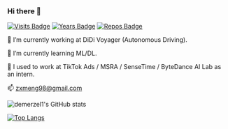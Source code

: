 ### Hi there 👋

[![Visits Badge](https://badges.pufler.dev/visits/demerzel1/git-badges)](https://badges.pufler.dev)
[![Years Badge](https://badges.pufler.dev/years/demerzel1)](https://badges.pufler.dev)
[![Repos Badge](https://badges.pufler.dev/repos/demerzel1)](https://badges.pufler.dev)

🔭 I’m currently working at DiDi Voyager (Autonomous Driving).

🌱 I’m currently learning ML/DL.

👯 I used to work at TikTok Ads / MSRA / SenseTime / ByteDance AI Lab as an intern. 

📫 zxmeng98@gmail.com

![demerzel1's GitHub stats](https://github-readme-stats.vercel.app/api?username=demerzel1&count_private=true&show_icons=true)

[![Top Langs](https://github-readme-stats.vercel.app/api/top-langs/?username=demerzel1)](https://github.com/anuraghazra/github-readme-stats)

<!--
**demerzel1/demerzel1** is a ✨ _special_ ✨ repository because its `README.md` (this file) appears on your GitHub profile.

Here are some ideas to get you started:

- 🔭 I’m currently working on Multimodal learning, Document understanding at MSRA as a research intern.
- 🌱 I’m currently learning ML/DL.
- 👯 I’m looking to collaborate on ...
- 🤔 I’m looking for help with ...
- 💬 Ask me about ...
- 📫 How to reach me: ...
- 😄 Pronouns: ...
- ⚡ Fun fact: ...
-->
